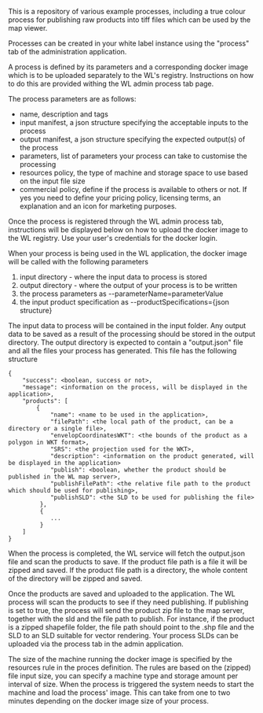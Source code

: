 This is a repository of various example processes, including a true colour process for publishing raw products into tiff files which can be used by the map viewer.

Processes can be created in your white label instance using the "process" tab of the administration application.

A process is defined by its parameters and a corresponding docker image which is to be uploaded separately to the WL's registry. Instructions on how to do this are provided withing the WL admin process tab page.

The process parameters are as follows:

- name, description and tags
- input manifest, a json structure specifying the acceptable inputs to the process
- output manifest, a json structure specifying the expected output(s) of the process
- parameters, list of parameters your process can take to customise the processing
- resources policy, the type of machine and storage space to use based on the input file size
- commercial policy, define if the process is available to others or not. If yes you need to define your pricing policy, licensing terms, an explanation and an icon for marketing purposes.

Once the process is registered through the WL admin process tab, instructions will be displayed below on how to upload the docker image to the WL registry. Use your user's credentials for the docker login.

When your process is being used in the WL application, the docker image will be called with the following parameters 
   1) input directory - where the input data to process is stored
   2) output directory - where the output of your process is to be written
   3) the process parameters as --parameterName=parameterValue
   4) the input product specification as --productSpecifications={json structure}

The input data to process will be contained in the input folder. 
Any output data to be saved as a result of the processing should be stored in the output directory. 
The output directory is expected to contain a "output.json" file and all the files your process has generated. This file has the following structure
```
{
    "success": <boolean, success or not>,
    "message": <information on the process, will be displayed in the application>,
    "products": [
        {
            "name": <name to be used in the application>,
            "filePath": <the local path of the product, can be a directory or a single file>,
            "envelopCoordinatesWKT": <the bounds of the product as a polygon in WKT format>,
            "SRS": <the projection used for the WKT>,
            "description": <information on the product generated, will be displayed in the application>
            "publish": <boolean, whether the product should be published in the WL map server>,
            "publishFilePath": <the relative file path to the product which should be used for publishing>,
            "publishSLD": <the SLD to be used for publishing the file>
         },
         {
            ...
         }
    ]
}
```
When the process is completed, the WL service will fetch the output.json file and scan the products to save. If the product file path is a file it will be zipped and saved. If the product file path is a directory, the whole content of the directory will be zipped and saved.

Once the products are saved and uploaded to the application. The WL process will scan the products to see if they need publishing. If publishing is set to true, the process will send the product zip file to the map server, together with the sld and the file path to publish. For instance, if the product is a zipped shapefile folder, the file path should point to the .shp file and the SLD to an SLD suitable for vector rendering. Your process SLDs can be uploaded via the process tab in the admin application.

The size of the machine running the docker image is specified by the resources rule in the proces definition. The rules are based on the (zipped) file input size, you can specify a machine type and storage amount per interval of size. When the process is triggered the system needs to start the machine and load the process' image. This can take from one to two minutes depending on the docker image size of your process.
